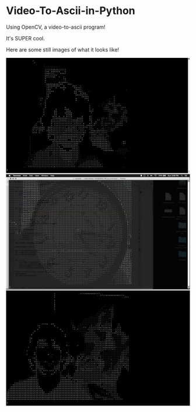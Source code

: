# Video-To-Ascii-in-Python
Using OpenCV, a video-to-ascii program!

It's SUPER cool.

Here are some still images of what it looks like!

<img src='still-image.png'>

<img src='clock.png'>

<img src='still-image-2.png'>